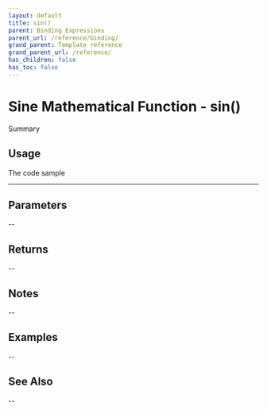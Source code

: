```yaml
---
layout: default
title: sin()
parent: Binding Expressions
parent_url: /reference/binding/
grand_parent: Template reference
grand_parent_url: /reference/
has_children: false
has_toc: false
---
```


# Sine Mathematical Function - sin()

Summary

## Usage

 The code sample

---

## Parameters

--

## Returns 

--

## Notes


-- 

## Examples


--


## See Also


--

